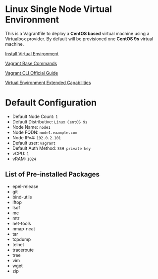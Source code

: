 Linux Single Node Virtual Environment
======================

This is a Vagrantfile to deploy a **CentOS based** virtual machine using a Virtualbox provider. By default will be provisioned one **CentOS 9s** virtual machine.

[Install Virtual Environment](https://github.com/svergun/vagrant/wiki/Install-Virtual-Environment)

[Vagrant Base Commands](https://github.com/svergun/vagrant/wiki/Vagrant-Base-Commands)

[Vagrant CLI Official Guide](https://developer.hashicorp.com/vagrant/docs/cli)

[Virtual Environment Extended Capabilities](https://github.com/svergun/vagrant/wiki/Vagrant-Extended-Capabilities)

# Default Configuration

* Default Node Count: `1`
* Default Distributive: `Linux CentOS 9s`
* Node Name: `node1`
* Node FQDN: `node1.example.com`
* Node IPv4: `192.0.2.101`
* Default user: `vagrant`
* Default Auth Method: `SSH private key`
* vCPU: `1`
* vRAM: `1024`

## List of Pre-installed Packages

* epel-release
* git
* bind-utils
* iftop
* lsof
* mc
* mtr
* net-tools
* nmap-ncat
* tar
* tcpdump
* telnet
* traceroute
* tree
* vim
* wget
* zip
